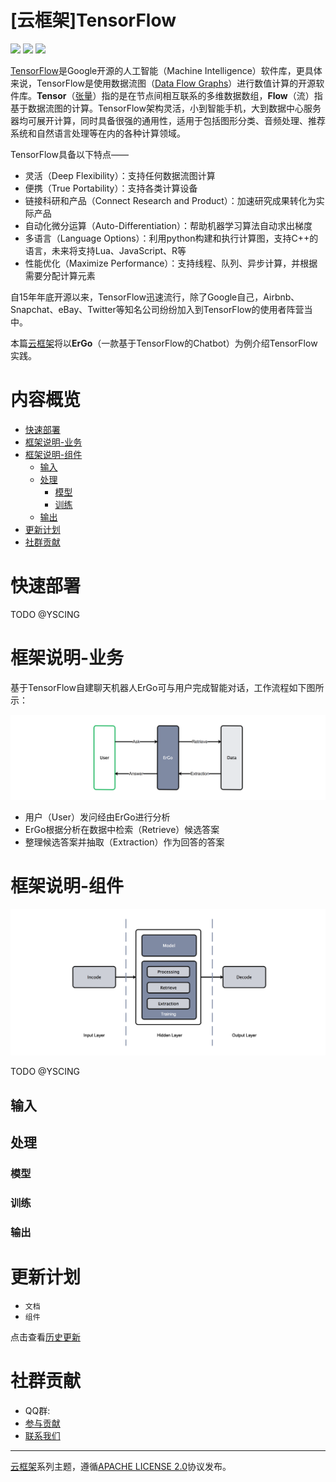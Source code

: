 # [云框架]TensorFlow

![](https://img.shields.io/badge/Release-v1.5-green.svg)
[![](https://img.shields.io/badge/Producer-yscing-orange.svg)](CONTRIBUTORS.md)
![](https://img.shields.io/badge/License-Apache_2.0-blue.svg)

[TensorFlow](https://www.tensorflow.org/)是Google开源的人工智能（Machine Intelligence）软件库，更具体来说，TensorFlow是使用数据流图（[Data Flow Graphs](http://web.cecs.pdx.edu/~mperkows/temp/JULY/data-flow-graph.pdf)）进行数值计算的开源软件库。**Tensor**（[张量](https://en.wikipedia.org/wiki/Tensor)）指的是在节点间相互联系的多维数据数组，**Flow**（流）指基于数据流图的计算。TensorFlow架构灵活，小到智能手机，大到数据中心服务器均可展开计算，同时具备很强的通用性，适用于包括图形分类、音频处理、推荐系统和自然语言处理等在内的各种计算领域。

TensorFlow具备以下特点——

* 灵活（Deep Flexibility）：支持任何数据流图计算
* 便携（True Portability）：支持各类计算设备
* 链接科研和产品（Connect Research and Product）：加速研究成果转化为实际产品
* 自动化微分运算（Auto-Differentiation）：帮助机器学习算法自动求出梯度
* 多语言（Language Options）：利用python构建和执行计算图，支持C++的语言，未来将支持Lua、JavaScript、R等
* 性能优化（Maximize Performance）：支持线程、队列、异步计算，并根据需要分配计算元素

自15年年底开源以来，TensorFlow迅速流行，除了Google自己，Airbnb、Snapchat、eBay、Twitter等知名公司纷纷加入到TensorFlow的使用者阵营当中。

本篇[云框架](ABOUT.md)将以**ErGo**（一款基于TensorFlow的Chatbot）为例介绍TensorFlow实践。

# 内容概览

* [快速部署](#快速部署)
* [框架说明-业务](#框架说明-业务) 
* [框架说明-组件](#框架说明-组件)
    * [输入](#输入)
    * [处理](#处理)
        * [模型](#模型)
        * [训练](#训练)
    * [输出](#输出)
* [更新计划](#更新计划)
* [社群贡献](#社群贡献)

# <a name="快速部署"></a>快速部署

TODO @YSCING

# <a name="业务说明-业务"></a>框架说明-业务

基于TensorFlow自建聊天机器人ErGo可与用户完成智能对话，工作流程如下图所示：

<div align=center><img width="900" height="" src="./image/business-flow.png"/></div>

* 用户（User）发问经由ErGo进行分析
* ErGo根据分析在数据中检索（Retrieve）候选答案
* 整理候选答案并抽取（Extraction）作为回答的答案

# <a name="框架说明-组件"></a>框架说明-组件

<div align=center><img width="900" height="" src="./image/ergo-architecture.png"/></div>

TODO @YSCING

## <a name="输入"></a>输入

## <a name="处理"></a>处理

### <a name="模型"></a>模型

### <a name="训练"></a>训练

### <a name="输出"></a>输出

# <a name="更新计划"></a>更新计划

* `文档` 
* `组件` 

点击查看[历史更新](CHANGELOG.md)

# <a name="社群贡献"></a>社群贡献

+ QQ群: 
+ [参与贡献](CONTRIBUTING.md)
+ [联系我们](mailto:info@goodrain.com)

-------

[云框架](ABOUT.md)系列主题，遵循[APACHE LICENSE 2.0](LICENSE.md)协议发布。


